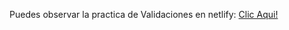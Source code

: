 Puedes observar la practica de Validaciones en netlify: [Clic Aqui!](https://petshopsoriadev.netlify.app/)